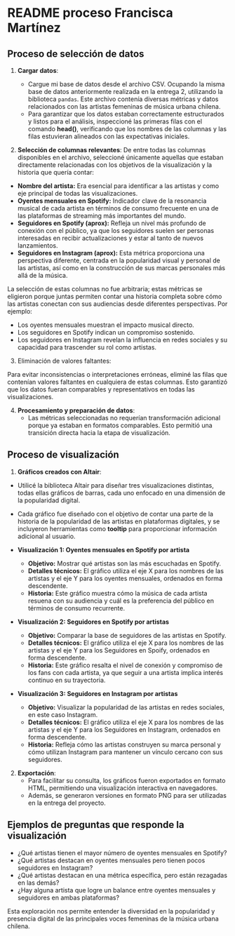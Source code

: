 # README proceso Francisca Martínez

## Proceso de selección de datos

1. **Cargar datos**: 
   - Cargue mi base de datos desde el archivo CSV. Ocupando la misma base de datos anteriormente realizada en la entrega 2, utilizando la biblioteca `pandas`. Este archivo contenía diversas métricas y datos relacionados con las artistas femeninas de música urbana chilena.
   - Para garantizar que los datos estaban correctamente estructurados y listos para el análisis, inspeccioné las primeras filas con el comando **head()**, verificando que los nombres de las columnas y las filas estuvieran alineados con las expectativas iniciales.

3. **Selección de columnas relevantes**: 
  De entre todas las columnas disponibles en el archivo, seleccioné únicamente aquellas que estaban directamente relacionadas con los objetivos de la visualización y la historia que quería contar:

- **Nombre del artista:** Era esencial para identificar a las artistas y como eje principal de todas las visualizaciones.
- **Oyentes mensuales en Spotify:** Indicador clave de la resonancia musical de cada artista en términos de consumo frecuente en una de las plataformas de streaming más importantes del mundo.
- **Seguidores en Spotify (aprox):** Refleja un nivel más profundo de conexión con el público, ya que los seguidores suelen ser personas interesadas en recibir actualizaciones y estar al tanto de nuevos lanzamientos.
- **Seguidores en Instagram (aprox):** Esta métrica proporciona una perspectiva diferente, centrada en la popularidad visual y personal de las artistas, así como en la construcción de sus marcas personales más allá de la música.

La selección de estas columnas no fue arbitraria; estas métricas se eligieron porque juntas permiten contar una historia completa sobre cómo las artistas conectan con sus audiencias desde diferentes perspectivas. Por ejemplo:

- Los oyentes mensuales muestran el impacto musical directo.
- Los seguidores en Spotify indican un compromiso sostenido.
- Los seguidores en Instagram revelan la influencia en redes sociales y su capacidad para trascender su rol como artistas.

3. Eliminación de valores faltantes:

Para evitar inconsistencias o interpretaciones erróneas, eliminé las filas que contenían valores faltantes en cualquiera de estas columnas. Esto garantizó que los datos fueran comparables y representativos en todas las visualizaciones.

4. **Procesamiento y preparación de datos**:
   - Las métricas seleccionadas no requerían transformación adicional porque ya estaban en formatos comparables. Esto permitió una transición directa hacia la etapa de visualización.

## Proceso de visualización

1. **Gráficos creados con Altair**:
- Utilicé la biblioteca Altair para diseñar tres visualizaciones distintas, todas ellas gráficos de barras, cada uno enfocado en una dimensión de la popularidad digital.
- Cada gráfico fue diseñado con el objetivo de contar una parte de la historia de la popularidad de las artistas en plataformas digitales, y se incluyeron herramientas como **tooltip** para proporcionar información adicional al usuario.

- **Visualización 1: Oyentes mensuales en Spotify por artista**
   + **Objetivo:** Mostrar qué artistas son las más escuchadas en Spotify.
   + **Detalles técnicos:** El gráfico utiliza el eje X para los nombres de las artistas y el eje Y para los oyentes mensuales, ordenados en forma descendente.
   + **Historia:** Este gráfico muestra cómo la música de cada artista resuena con su audiencia y cuál es la preferencia del público en términos de consumo recurrente.

- **Visualización 2: Seguidores en Spotify por artistas**
   + **Objetivo:** Comparar la base de seguidores de las artistas en Spotify.
   + **Detalles técnicos:** El gráfico utiliza el eje X para los nombres de las artistas y el eje Y para los Seguidores en Spoify, ordenados en forma descendente.
   + **Historia:** Este gráfico resalta el nivel de conexión y compromiso de los fans con cada artista, ya que seguir a una artista implica interés continuo en su trayectoria.

- **Visualización 3: Seguidores en Instagram por artistas** 
   + **Objetivo:** Visualizar la popularidad de las artistas en redes sociales, en este caso Instagram.
   + **Detalles técnicos:** El gráfico utiliza el eje X para los nombres de las artistas y el eje Y para los Seguidores en Instagram, ordenados en forma descendente.
   + **Historia:** Refleja cómo las artistas construyen su marca personal y cómo utilizan Instagram para mantener un vínculo cercano con sus seguidores.

2. **Exportación**:
   - Para facilitar su consulta, los gráficos fueron exportados en formato HTML, permitiendo una visualización interactiva en navegadores.
   - Además, se generaron versiones en formato PNG para ser utilizadas en la entrega del proyecto.

## Ejemplos de preguntas que responde la visualización

- ¿Qué artistas tienen el mayor número de oyentes mensuales en Spotify?
- ¿Qué artistas destacan en oyentes mensuales pero tienen pocos seguidores en Instagram? 
- ¿Qué artistas destacan en una métrica específica, pero están rezagadas en las demás?
- ¿Hay alguna artista que logre un balance entre oyentes mensuales y seguidores en ambas plataformas?

Esta exploración nos permite entender la diversidad en la popularidad y presencia digital de las principales voces femeninas de la música urbana chilena.